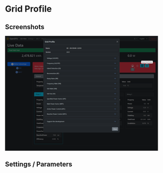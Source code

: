 # Grid Profile

## Screenshots

![Grid Profile](../../assets/images/screenshots/live_view_gridprofile.png)

## Settings / Parameters
